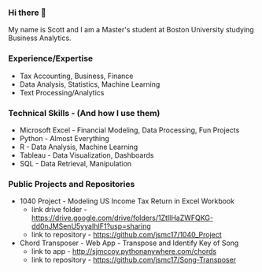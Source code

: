 ### Hi there 👋


My name is Scott and I am a Master's student at Boston University studying Business Analytics. 



### Experience/Expertise
* Tax Accounting, Business, Finance
* Data Analysis, Statistics, Machine Learning
* Text Processing/Analytics

### Technical Skills - (And how I use them)
* Microsoft Excel - Financial Modeling, Data Processing, Fun Projects
* Python - Almost Everything
* R - Data Analysis, Machine Learning
* Tableau - Data Visualization, Dashboards
* SQL - Data Retrieval, Manipulation

### Public Projects and Repositories 
* 1040 Project - Modeling US Income Tax Return in Excel Workbook
  * link drive folder - https://drive.google.com/drive/folders/1ZtIlHaZWFQKG-dd0nJMSenU5yyaIhIF1?usp=sharing
  * link to repository - https://github.com/jsmc17/1040_Project
* Chord Transposer - Web App - Transpose and Identify Key of Song
  * link to app - http://sjmccoy.pythonanywhere.com/chords
  * link to repository - https://github.com/jsmc17/Song-Transposer



<!--
**jsmc17/jsmc17** is a ✨ _special_ ✨ repository because its `README.md` (this file) appears on your GitHub profile.

Here are some ideas to get you started:

- 🔭 I’m currently working on ...
- 🌱 I’m currently learning ...
- 👯 I’m looking to collaborate on ...
- 🤔 I’m looking for help with ...
- 💬 Ask me about ...
- 📫 How to reach me: ...
- 😄 Pronouns: ...
- ⚡ Fun fact: ...
-->
